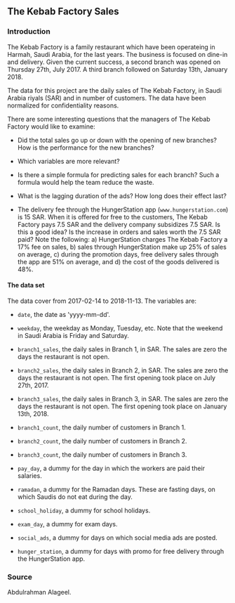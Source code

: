 ## The Kebab Factory Sales

### Introduction

The Kebab Factory is a family restaurant which have been operateing in Harmah, Saudi Arabia, for the last years. The business is focused on dine-in and delivery. Given the current success, a second branch was opened on Thursday 27th, July 2017. A third branch followed on Saturday 13th, January 2018.

The data for this project are the daily sales of The Kebab Factory, in Saudi Arabia riyals (SAR) and in number of customers. The data have been normalized for confidentiality reasons.

There are some interesting questions that the managers of The Kebab Factory would like to examine:

* Did the total sales go up or down with the opening of new branches? How is the performance for the new branches?

* Which variables are more relevant?

* Is there a simple formula for predicting sales for each branch? Such a formula would help the team reduce the waste.

* What is the lagging duration of the ads? How long does their effect last?

* The delivery fee through the HungerStation app (`www.hungerstation.com`) is 15 SAR. When it is offered for free to the customers, The Kebab Factory pays 7.5 SAR and the delivery company subsidizes 7.5 SAR. Is this a good idea? Is the increase in orders and sales worth the 7.5 SAR paid? Note the following: a) HungerStation charges The Kebab Factory a 17% fee on sales, b) sales through HungerStation make up 25% of sales on average, c) during the promotion days, free delivery sales through the app are 51% on average, and d) the cost of the goods delivered is 48%.

#### The data set

The data cover from 2017-02-14 to 2018-11-13. The variables are:

* `date`, the date as 'yyyy-mm-dd'.

* `weekday`, the weekday as Monday, Tuesday, etc. Note that the weekend in Saudi Arabia is Friday and Saturday.

* `branch1_sales`, the daily sales in Branch 1, in SAR. The sales are zero the days the restaurant is not open.

* `branch2_sales`, the daily sales in Branch 2, in SAR. The sales are zero the days the restaurant is not open. The first opening took place on July 27th, 2017.

* `branch3_sales`, the daily sales in Branch 3, in SAR. The sales are zero the days the restaurant is not open. The first opening took place on January 13th, 2018.

* `branch1_count`, the daily number of customers in Branch 1.

* `branch2_count`, the daily number of customers in Branch 2.

* `branch3_count`, the daily number of customers in Branch 3.

* `pay_day`, a dummy for the day in which the workers are paid their salaries.  

* `ramadan`, a dummy for the Ramadan days. These are fasting days, on which Saudis do not eat during the day.

* `school_holiday`, a dummy for school holidays.

* `exam_day`, a dummy for exam days.

* `social_ads`, a dummy for days on which social media ads are posted.

* `hunger_station`, a dummy for days with promo for free delivery through the HungerStation app.

### Source

Abdulrahman	Alageel.

